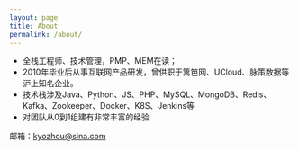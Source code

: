 ```yaml
---
layout: page
title: About
permalink: /about/
---
```


- 全栈工程师、技术管理，PMP、MEM在读；
- 2010年毕业后从事互联网产品研发，曾供职于篱笆网、UCloud、脉策数据等沪上知名企业。
- 技术栈涉及Java、Python、JS、PHP、MySQL、MongoDB、Redis、Kafka、Zookeeper、Docker、K8S、Jenkins等
- 对团队从0到1组建有非常丰富的经验

邮箱：kyozhou@sina.com

